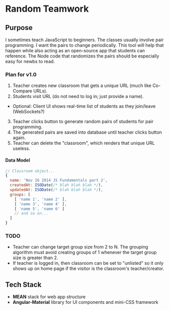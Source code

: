 Random Teamwork
=============

## Purpose

I sometimes teach JavaScript to beginners. The classes usually involve pair programming. I want the pairs to change periodically. This tool will help that happen while also acting as an open-source app that students can reference. The Node code that randomizes the pairs should be especially easy for newbs to read.

### Plan for v1.0

1. Teacher creates new classroom that gets a unique URL (much like Co-Compare URLs).
2. Students visit URL (do not need to log in; just provide a name).
  - Optional: Client UI shows real-time list of students as they join/leave (WebSockets?)
3. Teacher clicks button to generate random pairs of students for pair programming.
4. The generated pairs are saved into database until teacher clicks button again.
5. Teacher can delete the "classroom", which renders that unique URL useless.

#### Data Model

```JavaScript
// Classroom object...
{
  name: 'Nov 16 2014 JS Fundamentals part 2',
  createdAt: ISODate(/* blah blah blah */),
  updatedAt: ISODate(/* blah blah blah */),
  groups: [
    [ 'name 1', 'name 2' ],
    [ 'name 3', 'name 4' ],
    [ 'name 5', 'name 6' ]
    // and so on...
  ]
}
```

### TODO
- Teacher can change target group size from 2 to N. The grouping algorithm must avoid creating groups of 1 whenever the target group size is greater than 2.
- If teacher is logged in, then classroom can be set to "unlisted" so it only shows up on home page if the visitor is the classroom's teacher/creator.

## Tech Stack

- **MEAN** stack for web app structure
- **Angular-Material** library for UI components and mini-CSS framework
